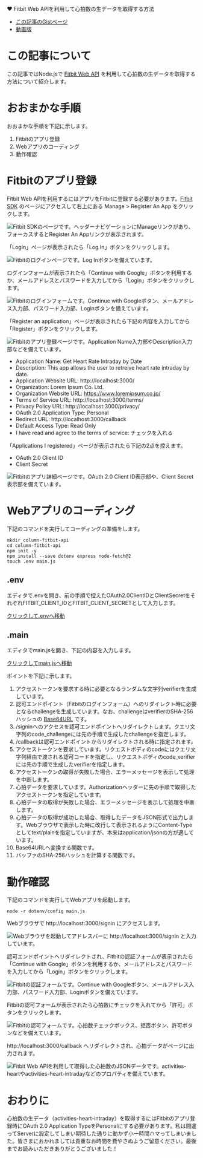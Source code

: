 ❤️ Fitbit Web APIを利用して心拍数の生データを取得する方法

- [この記事のGistページ](https://gist.github.com/tatsuyasusukida/80f6a38b25547d64d4da8fddf4259f21/)
- [動画版](https://www.youtube.com/watch?v=_oZJTu4E-bM)

# この記事について

この記事ではNode.jsで [Fitbit Web API](https://dev.fitbit.com/build/reference/web-api/) を利用して心拍数の生データを取得する方法について紹介します。



# おおまかな手順

おおまかな手順を下記に示します。

1. Fitbitのアプリ登録
2. Webアプリのコーディング
3. 動作確認



# Fitbitのアプリ登録

Fitbit Web APIを利用するにはアプリをFitbitに登録する必要があります。[Fitbit SDK](https://dev.fitbit.com/) のページにアクセスして右上にある Manage > Register An App をクリックします。

![Fitbit SDKのページです。ヘッダーナビゲーションにManageリンクがあり、フォーカスするとRegister An Appリンクが表示されます。](https://gist.github.com/tatsuyasusukida/80f6a38b25547d64d4da8fddf4259f21/raw/img-fitbit-01.png)

「Login」ページが表示されたら「Log In」ボタンをクリックします。

![Fitbitのログインページです。Log Inボタンを備えています。](https://gist.github.com/tatsuyasusukida/80f6a38b25547d64d4da8fddf4259f21/raw/img-fitbit-02.png)

ログインフォームが表示されたら「Continue with Google」ボタンを利用するか、メールアドレスとパスワードを入力してから「Login」ボタンをクリックします。

![Fitbitのログインフォームです。Continue with Googleボタン、メールアドレス入力部、パスワード入力部、Loginボタンを備えています。](https://gist.github.com/tatsuyasusukida/80f6a38b25547d64d4da8fddf4259f21/raw/img-fitbit-03.png)

「Register an application」ページが表示されたら下記の内容を入力してから「Register」ボタンをクリックします。

![Fitbitのアプリ登録ページです。Application Name入力部やDescription入力部などを備えています。](https://gist.github.com/tatsuyasusukida/80f6a38b25547d64d4da8fddf4259f21/raw/img-fitbit-04.png)

- Application Name: Get Heart Rate Intraday by Date
- Description: This app allows the user to retreive heart rate intraday by date.
- Application Website URL: http://localhost:3000/
- Organization: Lorem Ipsum Co. Ltd.
- Organization Website URL: https://www.loremipsum.co.jp/
- Terms of Service URL: http://localhost:3000/terms/
- Privacy Policy URL: http://localhost:3000/privacy/
- OAuth 2.0 Application Type: Personal
- Redirect URL: http://localhost:3000/callback
- Default Access Type: Read Only
- I have read and agree to the terms of service: チェックを入れる

「Applications I registered」ページが表示されたら下記の2点を控えます。

- OAuth 2.0 Client ID
- Client Secret

![Fitbitのアプリ詳細ページです。OAuth 2.0 Client ID表示部や、Client Secret表示部を備えています。](https://gist.github.com/tatsuyasusukida/80f6a38b25547d64d4da8fddf4259f21/raw/img-fitbit-05.png)



# Webアプリのコーディング

下記のコマンドを実行してコーディングの準備をします。

```shell
mkdir column-fitbit-api
cd column-fitbit-api
npm init -y
npm install --save dotenv express node-fetch@2
touch .env main.js
```

## .env

エディタで.envを開き、前の手順で控えたOAuth2.0ClientIDとClientSecretをそれぞれFITBIT_CLIENT_IDとFITBIT_CLIENT_SECRETとして入力します。

[クリックして.envへ移動](#file-env-example)

## .main

エディタでmain.jsを開き、下記の内容を入力します。

[クリックしてmain.jsへ移動](#file-main-js)

ポイントを下記に示します。

1. アクセストークンを要求する時に必要となるランダムな文字列verifierを生成しています。
2. 認可エンドポイント（Fitbitのログインフォーム）へのリダイレクト時に必要となるchallengeを生成しています。なお、challengeはverifierのSHA-256ハッシュの [Base64URL](https://datatracker.ietf.org/doc/html/rfc4648#section-5) です。
3. /signinへのアクセスを認可エンドポイントへリダイレクトします。クエリ文字列のcode_challengeには先の手順で生成したchallengeを指定します。
4. /callbackは認可エンドポイントからリダイレクトされる時に指定されます。
5. アクセストークンを要求しています。リクエストボディのcodeにはクエリ文字列経由で渡される認可コードを指定し、リクエストボディのcode_verifierには先の手順で生成したverifierを指定します。
6. アクセストークンの取得が失敗した場合、エラーメッセージを表示して処理を中断します。
7. 心拍データを要求しています。Authorizationヘッダーに先の手順で取得したアクセストークンを指定しています。
8. 心拍データの取得が失敗した場合、エラーメッセージを表示して処理を中断します。
9. 心拍データの取得が成功した場合、取得したデータをJSON形式で出力します。Webブラウザで表示した時に改行して表示されるようにContent-Typeとしてtext/plainを指定していますが、本来はapplication/jsonの方が適しています。
10. Base64URLへ変換する関数です。
11. バッファのSHA-256ハッシュを計算する関数です。



# 動作確認

下記のコマンドを実行してWebアプリを起動します。

```shell
node -r dotenv/config main.js
```

Webブラウザで http://localhost:3000/signin にアクセスします。

![Webブラウザを起動してアドレスバーに http://localhost:3000/signin と入力しています。](https://gist.github.com/tatsuyasusukida/80f6a38b25547d64d4da8fddf4259f21/raw/img-check-01.png)

認可エンドポイントへリダイレクトされ、Fitbitの認証フォームが表示されたら「Continue with Google」ボタンを利用するか、メールアドレスとパスワードを入力してから「Login」ボタンをクリックします。

![Fitbitの認証フォームです。Continue with Googleボタン、メールアドレス入力部、パスワード入力部、Loginボタンを備えています。](https://gist.github.com/tatsuyasusukida/80f6a38b25547d64d4da8fddf4259f21/raw/img-check-02.png)

Fitbitの認可フォームが表示されたら心拍数にチェックを入れてから「許可」ボタンをクリックします。

![Fitbitの認可フォームです。心拍数チェックボックス、拒否ボタン、許可ボタンなどを備えています。](https://gist.github.com/tatsuyasusukida/80f6a38b25547d64d4da8fddf4259f21/raw/img-check-03.png)

http://localhost:3000/callback へリダイレクトされ、心拍データがページに出力されます。

![Fitbit Web APIを利用して取得した心拍数のJSONデータです。activities-heartやactivities-heart-intradayなどのプロパティを備えています。](https://gist.github.com/tatsuyasusukida/80f6a38b25547d64d4da8fddf4259f21/raw/img-check-04.png)



# おわりに

心拍数の生データ（activities-heart-intraday）を取得するにはFitbitのアプリ登録時にOAuth 2.0 Application TypeをPersonalにする必要があります。私は間違ってServerに設定してしまい期待した通りに動かず小一時間ハマってしまいました。皆さまにおかれましては貴重なお時間を費やさぬようご留意ください。最後までお読みいただきありがとうございました！
